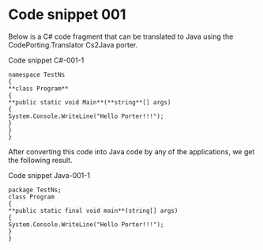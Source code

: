 # Code snippet 001

Below is a C# code fragment that can be translated to Java using the CodePorting.Translator Cs2Java porter.

Code snippet C#-001-1
```
namespace TestNs
{
**class Program**
{
**public static void Main**(**string**[] args)
{
System.Console.WriteLine("Hello Porter!!!");
}
}
}
```
After converting this code into Java code by any of the applications, we get the following result. 

Code snippet Java-001-1
```
package TestNs;
class Program
{
**public static final void main**(string[] args)
{
System.Console.WriteLine("Hello Porter!!!"); 
}
}
```
